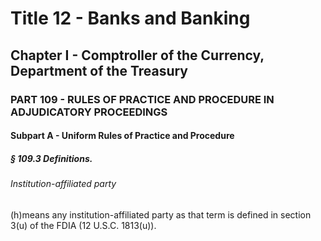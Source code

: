 
# Title 12 - Banks and Banking
## Chapter I - Comptroller of the Currency, Department of the Treasury
### PART 109 - RULES OF PRACTICE AND PROCEDURE IN ADJUDICATORY PROCEEDINGS
#### Subpart A - Uniform Rules of Practice and Procedure
##### § 109.3 Definitions.
###### Institution-affiliated party

(h)means any institution-affiliated party as that term is defined in section 3(u) of the FDIA (12 U.S.C. 1813(u)).
